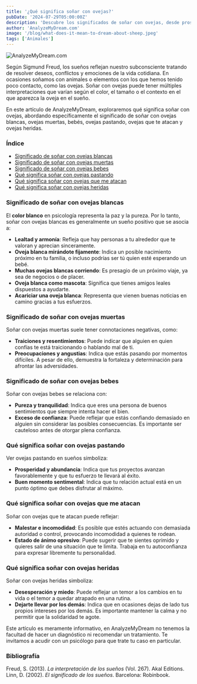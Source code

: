 ```yaml
---
title: '¿Qué significa soñar con ovejas?'
pubDate: '2024-07-29T05:00:00Z'
description: 'Descubre los significados de soñar con ovejas, desde prosperidad y seguridad hasta traición y miedo.'
author: 'AnalyzeMyDream.com'
image: '/blog/what-does-it-mean-to-dream-about-sheep.jpeg'
tags: ['Animales']
---
```


![AnalyzeMyDream.com](/blog/what-does-it-mean-to-dream-about-sheep.jpeg)

Según Sigmund Freud, los sueños reflejan nuestro subconsciente tratando de resolver deseos, conflictos y emociones de la vida cotidiana. En ocasiones soñamos con animales o elementos con los que hemos tenido poco contacto, como las ovejas. Soñar con ovejas puede tener múltiples interpretaciones que varían según el color, el tamaño o el contexto en el que aparezca la oveja en el sueño.

En este artículo de AnalyzeMyDream, exploraremos qué significa soñar con ovejas, abordando específicamente el significado de soñar con ovejas blancas, ovejas muertas, bebés, ovejas pastando, ovejas que te atacan y ovejas heridas.

### Índice

- [Significado de soñar con ovejas blancas](#significado-de-soñar-con-ovejas-blancas)
- [Significado de soñar con ovejas muertas](#significado-de-soñar-con-ovejas-muertas)
- [Significado de soñar con ovejas bebes](#significado-de-soñar-con-ovejas-bebes)
- [Qué significa soñar con ovejas pastando](#que-significa-soñar-con-ovejas-pastoreando)
- [Qué significa soñar con ovejas que me atacan](#que-significa-soñar-con-ovejas-que-me-atacan)
- [Qué significa soñar con ovejas heridas](#que-significa-soñar-con-ovejas-heridas)

### Significado de soñar con ovejas blancas

El **color blanco** en psicología representa la paz y la pureza. Por lo tanto, soñar con ovejas blancas es generalmente un sueño positivo que se asocia a:

- **Lealtad y armonía**: Refleja que hay personas a tu alrededor que te valoran y aprecian sinceramente.
- **Oveja blanca mirándote fijamente**: Indica un posible nacimiento próximo en tu familia, o incluso podrías ser tú quien esté esperando un bebé.
- **Muchas ovejas blancas corriendo**: Es presagio de un próximo viaje, ya sea de negocios o de placer.
- **Oveja blanca como mascota**: Significa que tienes amigos leales dispuestos a ayudarte.
- **Acariciar una oveja blanca**: Representa que vienen buenas noticias en camino gracias a tus esfuerzos.

### Significado de soñar con ovejas muertas

Soñar con ovejas muertas suele tener connotaciones negativas, como:

- **Traiciones y resentimientos**: Puede indicar que alguien en quien confías te está traicionando o hablando mal de ti.
- **Preocupaciones y angustias**: Indica que estás pasando por momentos difíciles. A pesar de ello, demuestra la fortaleza y determinación para afrontar las adversidades.

### Significado de soñar con ovejas bebes

Soñar con ovejas bebes se relaciona con:

- **Pureza y tranquilidad**: Indica que eres una persona de buenos sentimientos que siempre intenta hacer el bien.
- **Exceso de confianza**: Puede reflejar que estás confiando demasiado en alguien sin considerar las posibles consecuencias. Es importante ser cauteloso antes de otorgar plena confianza.

### Qué significa soñar con ovejas pastando

Ver ovejas pastando en sueños simboliza:

- **Prosperidad y abundancia**: Indica que tus proyectos avanzan favorablemente y que tu esfuerzo te llevará al éxito.
- **Buen momento sentimental**: Indica que tu relación actual está en un punto óptimo que debes disfrutar al máximo.

### Qué significa soñar con ovejas que me atacan

Soñar con ovejas que te atacan puede reflejar:

- **Malestar e incomodidad**: Es posible que estés actuando con demasiada autoridad o control, provocando incomodidad a quienes te rodean.
- **Estado de ánimo opresivo**: Puede sugerir que te sientes oprimido y quieres salir de una situación que te limita. Trabaja en tu autoconfianza para expresar libremente tu personalidad.

### Qué significa soñar con ovejas heridas

Soñar con ovejas heridas simboliza:

- **Desesperación y miedo**: Puede reflejar un temor a los cambios en tu vida o el temor a quedar atrapado en una rutina.
- **Dejarte llevar por los demás**: Indica que en ocasiones dejas de lado tus propios intereses por los demás. Es importante mantener la calma y no permitir que la solidaridad te agote.

Este artículo es meramente informativo, en AnalyzeMyDream no tenemos la facultad de hacer un diagnóstico ni recomendar un tratamiento. Te invitamos a acudir con un psicólogo para que trate tu caso en particular.

### Bibliografía

Freud, S. (2013). *La interpretación de los sueños* (Vol. 267). Akal Editions. 
Linn, D. (2002). *El significado de los sueños*. Barcelona: Robinbook.